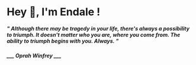 <h1 title="head"> Hey 👋, I'm Endale !</h1>

**<h5><i>" Although there may be tragedy in your life, there's always a possibility to triumph. It doesn't matter who you are, where you come from. The ability to triumph begins with you. Always. "</i></h5>**

*<b>___ Oprah Winfrey ___</b>*

